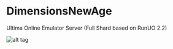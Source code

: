 # DimensionsNewAge
Ultima Online Emulator Server (Full Shard based on RunUO 2.2)

![alt tag](http://imgs.xkcd.com/comics/git.png)
